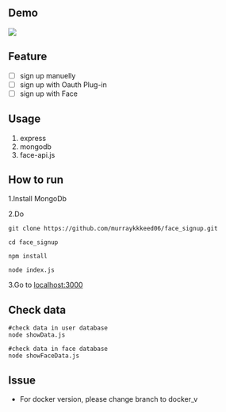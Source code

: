 
## Demo
![](https://i.imgur.com/LbcxHnV.png)

## Feature
- [ ] sign up manuelly
- [ ] sign up with Oauth Plug-in
- [ ] sign up with Face

## Usage
1. express
2. mongodb
3. face-api.js

## How to run

1.Install MongoDb 

2.Do 

```
git clone https://github.com/murraykkkeed06/face_signup.git

cd face_signup

npm install

node index.js

```

3.Go to [localhost:3000](http://127.0.0.1:3000)


## Check data

```
#check data in user database
node showData.js

#check data in face database
node showFaceData.js

```

## Issue

* For docker version, please change branch to docker_v
